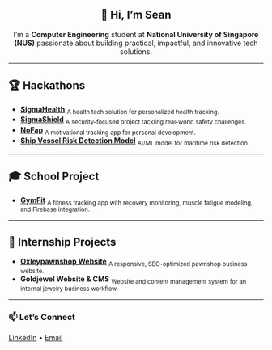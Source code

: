 <h2 align="center">👋 Hi, I’m Sean</h2>

<p align="center">
I’m a <b>Computer Engineering</b> student at <b>National University of Singapore (NUS)</b> passionate about building practical, impactful, and innovative tech solutions.  
</p>

---

## 🏆 Hackathons  
<ul>
  <li>
    <a href="https://github.com/clemenong1/SigmaHealth"><b>SigmaHealth</b></a>  
    <sub>A health tech solution for personalized health tracking.</sub>
  </li>
  <li>
    <a href="https://github.com/Path-yang/DSTA-Code-Exp-2025"><b>SigmaShield</b></a>  
    <sub>A security-focused project tackling real-world safety challenges.</sub>
  </li>
  <li>
    <a href="https://github.com/Path-yang/Hackomania_2025"><b>NoFap</b></a>  
    <sub>A motivational tracking app for personal development.</sub>
  </li>
  <li>
    <a href="https://github.com/Path-yang/Maritime-Hackathon-2025"><b>Ship Vessel Risk Detection Model</b></a>  
    <sub>AI/ML model for maritime risk detection.</sub>
  </li>
</ul>

---

## 🎓 School Project  
<ul>
  <li>
    <a href="https://github.com/WangZX2001/GymFit"><b>GymFit</b></a>  
    <sub>A fitness tracking app with recovery monitoring, muscle fatigue modeling, and Firebase integration.</sub>
  </li>
</ul>

---

## 💼 Internship Projects  
<ul>
  <li>
    <a href="https://oxleypawnshop.com"><b>Oxleypawnshop Website</b></a>  
    <sub>A responsive, SEO-optimized pawnshop business website.</sub>
  </li>
  <li>
    <b>Goldjewel Website & CMS</b>  
    <sub>Website and content management system for an internal jewelry business workflow.</sub>
  </li>
</ul>

---

<h3>📫 Let’s Connect</h3>

<p>
  <a href="https://www.linkedin.com/in/lee-su-kiat-sean-19211a33b">LinkedIn</a>  
  •  
  <a href="mailto:seanleesukiat@gmail.com">Email</a>
</p>
